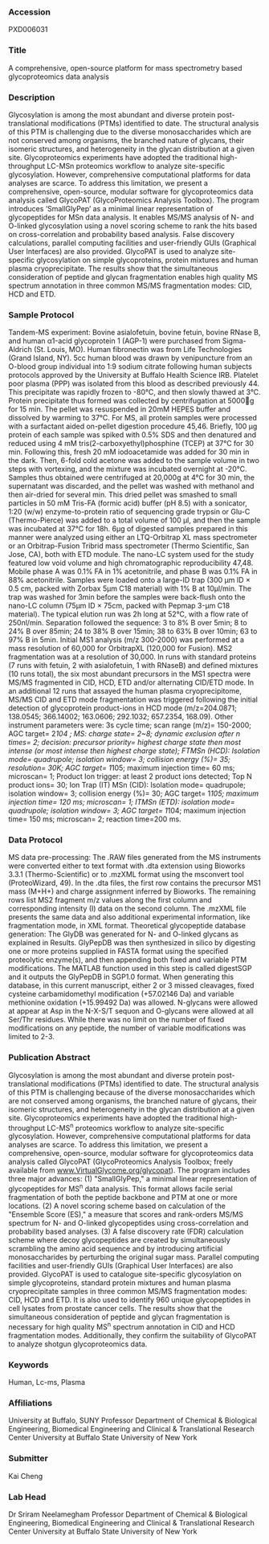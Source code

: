 ### Accession
PXD006031

### Title
A comprehensive, open-source platform for mass spectrometry based glycoproteomics data analysis

### Description
Glycosylation is among the most abundant and diverse protein post-translational modifications (PTMs) identified to date. The structural analysis of this PTM is challenging due to the diverse monosaccharides which are not conserved among organisms, the branched nature of glycans, their isomeric structures, and heterogeneity in the glycan distribution at a given site. Glycoproteomics experiments have adopted the traditional high-throughput LC-MSn proteomics workflow to analyze site-specific glycosylation. However, comprehensive computational platforms for data analyses are scarce. To address this limitation, we present a comprehensive, open-source, modular software for glycoproteomics data analysis called GlycoPAT (GlycoProteomics Analysis Toolbox). The program introduces ‘SmallGlyPep’ as a minimal linear representation of glycopeptides for MSn data analysis. It enables MS/MS analysis of N- and O-linked glycosylation using a novel scoring scheme to rank the hits based on cross-correlation and probability based analysis. False discovery calculations, parallel computing facilities and user-friendly GUIs (Graphical User Interfaces) are also provided. GlycoPAT is used to analyze site-specific glycosylation on simple glycoproteins, protein mixtures and human plasma cryoprecipitate. The results show that the simultaneous consideration of peptide and glycan fragmentation enables high quality MS spectrum annotation in three common MS/MS fragmentation modes: CID, HCD and ETD.

### Sample Protocol
Tandem-MS experiment: Bovine asialofetuin, bovine fetuin, bovine RNase B, and human α1-acid glycoprotein 1 (AGP-1) were purchased from Sigma-Aldrich (St. Louis, MO). Human fibronectin was from Life Technologies (Grand Island, NY). 5cc human blood was drawn by venipuncture from an O-blood group individual into 1:9 sodium citrate following human subjects protocols approved by the University at Buffalo Health Science IRB. Platelet poor plasma (PPP) was isolated from this blood as described previously 44. This precipitate was rapidly frozen to -80°C, and then slowly thawed at 3°C. Protein precipitate thus formed was collected by centrifugation at 5000g for 15 min. The pellet was resuspended in 20mM HEPES buffer and dissolved by warming to 37°C. For MS, all protein samples were processed with a surfactant aided on-pellet digestion procedure 45,46. Briefly, 100 μg protein of each sample was spiked with 0.5% SDS and then denatured and reduced using 4 mM tris(2-carboxyethyl)phosphine (TCEP) at 37°C for 30 min. Following this, fresh 20 mM iodoacetamide was added for 30 min in the dark. Then, 6-fold cold acetone was added to the sample volume in two steps with vortexing, and the mixture was incubated overnight at -20°C. Samples thus obtained were centrifuged at 20,000g at 4°C for 30 min, the supernatant was discarded, and the pellet was washed with methanol and then air-dried for several min. This dried pellet was smashed to small particles in 50 mM Tris-FA (formic acid) buffer (pH 8.5) with a sonicator, 1:20 (w/w) enzyme-to-protein ratio of sequencing grade trypsin or Glu-C (Thermo-Pierce) was added to a total volume of 100 μl, and then the sample was incubated at 37°C for 18h. 6µg of digested samples prepared in this manner were analyzed using either an LTQ-Orbitrap XL mass spectrometer or an Orbitrap-Fusion Tribrid mass spectrometer (Thermo Scientific, San Jose, CA), both with ETD module. The nano-LC system used for the study featured low void volume and high chromatographic reproducibility 47,48. Mobile phase A was 0.1% FA in 1% acetonitrile, and phase B was 0.1% FA in 88% acetonitrile. Samples were loaded onto a large-ID trap (300 µm ID × 0.5 cm, packed with Zorbax 5µm C18 material) with 1% B at 10µl/min. The trap was washed for 3min before the samples were back-flush onto the nano-LC column (75µm ID × 75cm, packed with Pepmap 3-µm C18 material). The typical elution run was 2h long at 52°C, with a flow rate of 250nl/min. Separation followed the sequence: 3 to 8% B over 5min; 8 to 24% B over 85min; 24 to 38% B over 15min; 38 to 63% B over 10min; 63 to 97% B in 5min. Initial MS1 analysis (m/z 300-2000) was performed at a mass resolution of 60,000 for OrbitrapXL (120,000 for Fusion). MS2 fragmentation was at a resolution of 30,000. In runs with standard proteins (7 runs with fetuin, 2 with asialofetuin, 1 with RNaseB) and defined mixtures (10 runs total), the six most abundant precursors in the MS1 spectra were MS/MS fragmented in CID, HCD, ETD and/or alternating CID/ETD mode. In an additional 12 runs that assayed the human plasma cryoprecipitome, MS/MS CID and ETD mode fragmentation was triggered following the initial detection of glycoprotein product-ions in HCD mode (m/z=204.0871; 138.0545; 366.14002; 163.0606; 292.1032; 657.2354, 168.09). Other instrument parameters were: 3s cycle time; scan range (m/z)= 150-2000; AGC target= 2*104 ; MS: charge state= 2~8; dynamic exclusion after n times= 2; decision: precursor priority= highest charge state then most intense (or most intense then highest charge state); FTMSn (HCD): Isolation mode= quadrupole; isolation window= 3; collision energy (%)= 35; resolution= 30K; AGC target= 1*105; maximum injection time= 60 ms; microscan= 1; Product Ion trigger: at least 2 product ions detected; Top N product ions= 30; Ion Trap (IT) MSn (CID): Isolation mode= quadrupole; isolation window= 3; collision energy (%)= 30; AGC target= 1*105; maximum injection time= 120 ms; microscan= 1; ITMSn (ETD): isolation mode= quadrupole; isolation window= 3; AGC target= 1*104; maximum injection time= 150 ms; microscan= 2; reaction time=200 ms.

### Data Protocol
MS data pre-processing: The .RAW files generated from the MS instruments were converted either to text format with .dta extension using Bioworks 3.3.1 (Thermo-Scientific) or to .mzXML format using the msconvert tool (ProteoWizard, 49). In the .dta files, the first row contains the precursor MS1 mass (M+H+) and charge assignment inferred by Bioworks. The remaining rows list MS2 fragment m/z values along the first column and corresponding intensity (I) data on the second column. The .mzXML file presents the same data and also additional experimental information, like fragmentation mode, in XML format.   Theoretical glycopeptide database generation: The GlyDB was generated for N- and O-linked glycans as explained in Results. GlyPepDB was then synthesized in silico by digesting one or more proteins supplied in FASTA format using the specified proteolytic enzyme(s), and then appending both fixed and variable PTM modifications. The MATLAB function used in this step is called digestSGP and it outputs the GlyPepDB in SGP1.0 format. When generating this database, in this current manuscript, either 2 or 3 missed cleavages, fixed cysteine carbamidomethyl modification (+57.02146 Da) and variable methionine oxidation (+15.99492 Da) was allowed. N-glycans were allowed at appear at Asp in the N-X-S/T sequon and O-glycans were allowed at all Ser/Thr residues. While there was no limit on the number of fixed modifications on any peptide, the number of variable modifications was limited to 2-3.

### Publication Abstract
Glycosylation is among the most abundant and diverse protein post-translational modifications (PTMs) identified to date. The structural analysis of this PTM is challenging because of the diverse monosaccharides which are not conserved among organisms, the branched nature of glycans, their isomeric structures, and heterogeneity in the glycan distribution at a given site. Glycoproteomics experiments have adopted the traditional high-throughput LC-MS<sup>n</sup> proteomics workflow to analyze site-specific glycosylation. However, comprehensive computational platforms for data analyses are scarce. To address this limitation, we present a comprehensive, open-source, modular software for glycoproteomics data analysis called GlycoPAT (GlycoProteomics Analysis Toolbox; freely available from www.VirtualGlycome.org/glycopat). The program includes three major advances: (1) "SmallGlyPep," a minimal linear representation of glycopeptides for MS<sup>n</sup> data analysis. This format allows facile serial fragmentation of both the peptide backbone and PTM at one or more locations. (2) A novel scoring scheme based on calculation of the "Ensemble Score (ES)," a measure that scores and rank-orders MS/MS spectrum for N- and O-linked glycopeptides using cross-correlation and probability based analyses. (3) A false discovery rate (FDR) calculation scheme where decoy glycopeptides are created by simultaneously scrambling the amino acid sequence and by introducing artificial monosaccharides by perturbing the original sugar mass. Parallel computing facilities and user-friendly GUIs (Graphical User Interfaces) are also provided. GlycoPAT is used to catalogue site-specific glycosylation on simple glycoproteins, standard protein mixtures and human plasma cryoprecipitate samples in three common MS/MS fragmentation modes: CID, HCD and ETD. It is also used to identify 960 unique glycopeptides in cell lysates from prostate cancer cells. The results show that the simultaneous consideration of peptide and glycan fragmentation is necessary for high quality MS<sup>n</sup> spectrum annotation in CID and HCD fragmentation modes. Additionally, they confirm the suitability of GlycoPAT to analyze shotgun glycoproteomics data.

### Keywords
Human, Lc-ms, Plasma

### Affiliations
University at Buffalo, SUNY
Professor Department of Chemical & Biological Engineering, Biomedical Engineering and Clinical & Translational Research Center University at Buffalo  State University of New York

### Submitter
Kai Cheng

### Lab Head
Dr Sriram Neelamegham
Professor Department of Chemical & Biological Engineering, Biomedical Engineering and Clinical & Translational Research Center University at Buffalo  State University of New York


